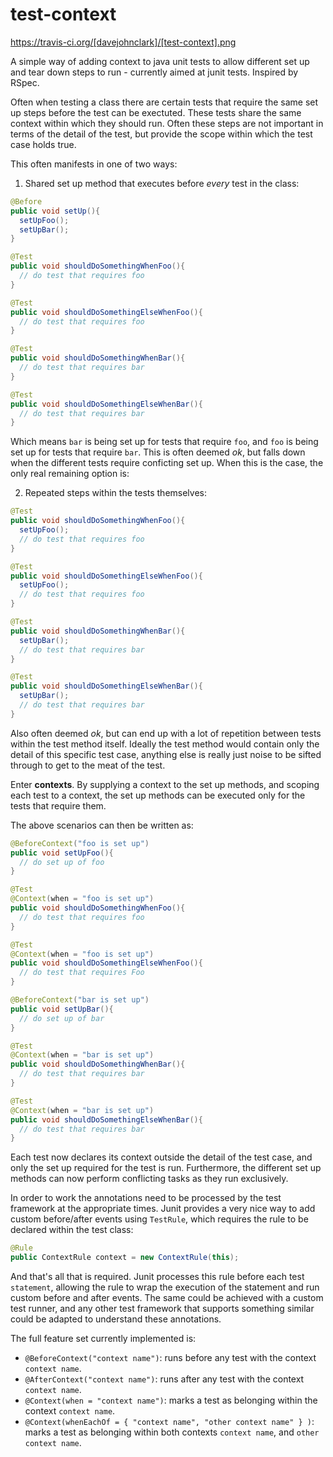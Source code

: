 test-context
============
https://travis-ci.org/[davejohnclark]/[test-context].png

A simple way of adding context to java unit tests to allow different set up and tear down steps to run - currently aimed at junit tests.  Inspired by RSpec.

Often when testing a class there are certain tests that require the same set up steps before the test can be exectuted.  These tests share the same context within which they should run.  Often these steps are not important in terms of the detail of the test, but provide the scope within which the test case holds true.

This often manifests in one of two ways:

1. Shared set up method that executes before *every* test in the class:

  ```java
  @Before
  public void setUp(){
    setUpFoo();
    setUpBar();
  }
  
  @Test
  public void shouldDoSomethingWhenFoo(){
    // do test that requires foo
  }
  
  @Test
  public void shouldDoSomethingElseWhenFoo(){
    // do test that requires foo
  }
  
  @Test
  public void shouldDoSomethingWhenBar(){
    // do test that requires bar
  }
  
  @Test
  public void shouldDoSomethingElseWhenBar(){
    // do test that requires bar
  }
  ```
  
  Which means `bar` is being set up for tests that require `foo`, and `foo` is being set up for tests that require `bar`.  This is often deemed *ok*, but falls down when the different tests require conficting set up.  When this is the case, the only real remaining option is:

2. Repeated steps within the tests themselves:
  
  ```java
  @Test
  public void shouldDoSomethingWhenFoo(){
    setUpFoo();
    // do test that requires foo
  }
  
  @Test
  public void shouldDoSomethingElseWhenFoo(){
    setUpFoo();
    // do test that requires foo
  }
  
  @Test
  public void shouldDoSomethingWhenBar(){
    setUpBar();
    // do test that requires bar
  }

  @Test
  public void shouldDoSomethingElseWhenBar(){
    setUpBar();
    // do test that requires bar
  }
  ```
  
  Also often deemed *ok*, but can end up with a lot of repetition between tests within the test method itself.  Ideally the test method would contain only the detail of this specific test case, anything else is really just noise to be sifted through to get to the meat of the test.
  
Enter **contexts**.  By supplying a context to the set up methods, and scoping each test to a context, the set up methods can be executed only for the tests that require them.
  
  The above scenarios can then be written as:
  
  ```java
  @BeforeContext("foo is set up")
  public void setUpFoo(){
    // do set up of foo
  }
  
  @Test
  @Context(when = "foo is set up")
  public void shouldDoSomethingWhenFoo(){
    // do test that requires foo
  }
  
  @Test
  @Context(when = "foo is set up")
  public void shouldDoSomethingElseWhenFoo(){
    // do test that requires Foo
  }
  
  @BeforeContext("bar is set up")
  public void setUpBar(){
    // do set up of bar
  }
  
  @Test
  @Context(when = "bar is set up")
  public void shouldDoSomethingWhenBar(){
    // do test that requires bar
  }
  
  @Test
  @Context(when = "bar is set up")
  public void shouldDoSomethingElseWhenBar(){
    // do test that requires bar
  }
  ```
  
Each test now declares its context outside the detail of the test case, and only the set up required for the test is run.  Furthermore, the different set up methods can now perform conflicting tasks as they run exclusively.
  
In order to work the annotations need to be processed by the test framework at the appropriate times.   Junit provides a very nice way to add custom before/after events using `TestRule`, which requires the rule to be declared within the test class:
  
  ```java
  @Rule
  public ContextRule context = new ContextRule(this);
  ```

And that's all that is required.  Junit processes this rule before each test `statement`, allowing the rule to wrap the execution of the statement and run custom before and after events.  The same could be achieved with a custom test runner, and any other test framework that supports something similar could be adapted to understand these annotations.

The full feature set currently implemented is:

  * `@BeforeContext("context name")`: runs before any test with the context `context name`.
  * `@AfterContext("context name")`: runs after any test with the context `context name`.
  * `@Context(when = "context name")`: marks a test as belonging within the context `context name`.
  * `@Context(whenEachOf = { "context name", "other context name" } )`: marks a test as belonging within both contexts `context name`, and `other context name`.

